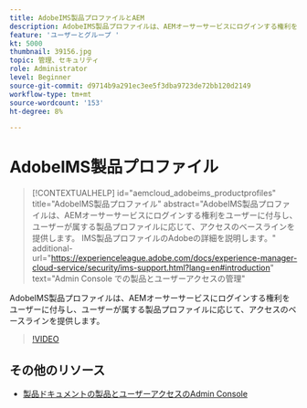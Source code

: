 ```yaml
---
title: AdobeIMS製品プロファイルとAEM
description: AdobeIMS製品プロファイルは、AEMオーサーサービスにログインする権利をユーザーに付与し、ユーザーが属する製品プロファイルに応じて、アクセスのベースラインを提供します。
feature: 'ユーザーとグループ '
kt: 5000
thumbnail: 39156.jpg
topic: 管理、セキュリティ
role: Administrator
level: Beginner
source-git-commit: d9714b9a291ec3ee5f3dba9723de72bb120d2149
workflow-type: tm+mt
source-wordcount: '153'
ht-degree: 8%

---
```



# AdobeIMS製品プロファイル

>[!CONTEXTUALHELP]
>id="aemcloud_adobeims_productprofiles"
>title="AdobeIMS製品プロファイル"
>abstract="AdobeIMS製品プロファイルは、AEMオーサーサービスにログインする権利をユーザーに付与し、ユーザーが属する製品プロファイルに応じて、アクセスのベースラインを提供します。 IMS製品プロファイルのAdobeの詳細を説明します。"
>additional-url="https://experienceleague.adobe.com/docs/experience-manager-cloud-service/security/ims-support.html?lang=en#introduction" text="Admin Console での製品とユーザーアクセスの管理"

AdobeIMS製品プロファイルは、AEMオーサーサービスにログインする権利をユーザーに付与し、ユーザーが属する製品プロファイルに応じて、アクセスのベースラインを提供します。

>[!VIDEO](https://video.tv.adobe.com/v/39156/?quality=12&learn=on)

## その他のリソース

+ [製品ドキュメントの製品とユーザーアクセスのAdmin Console](https://docs.adobe.com/content/help/en/experience-manager-cloud-service/security/ims-support.html#managing-products-and-user-access-in-admin-console)

